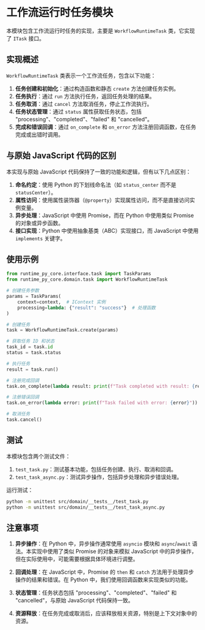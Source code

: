 # 工作流运行时任务模块

本模块包含工作流运行时任务的实现，主要是 `WorkflowRuntimeTask` 类，它实现了 `ITask` 接口。

## 实现概述

`WorkflowRuntimeTask` 类表示一个工作流任务，包含以下功能：

1. **任务创建和初始化**：通过构造函数和静态 `create` 方法创建任务实例。
2. **任务执行**：通过 `run` 方法执行任务，返回任务处理的结果。
3. **任务取消**：通过 `cancel` 方法取消任务，停止工作流执行。
4. **任务状态管理**：通过 `status` 属性获取任务状态，包括 "processing"、"completed"、"failed" 和 "cancelled"。
5. **完成和错误回调**：通过 `on_complete` 和 `on_error` 方法注册回调函数，在任务完成或出错时调用。

## 与原始 JavaScript 代码的区别

本实现与原始 JavaScript 代码保持了一致的功能和逻辑，但有以下几点区别：

1. **命名约定**：使用 Python 的下划线命名法（如 `status_center` 而不是 `statusCenter`）。
2. **属性访问**：使用属性装饰器（`@property`）实现属性访问，而不是直接访问实例变量。
3. **异步处理**：JavaScript 中使用 Promise，而在 Python 中使用类似 Promise 的对象或异步函数。
4. **接口实现**：Python 中使用抽象基类（ABC）实现接口，而 JavaScript 中使用 `implements` 关键字。

## 使用示例

```python
from runtime_py_core.interface.task import TaskParams
from runtime_py_core.domain.task import WorkflowRuntimeTask

# 创建任务参数
params = TaskParams(
    context=context,  # IContext 实例
    processing=lambda: {"result": "success"}  # 处理函数
)

# 创建任务
task = WorkflowRuntimeTask.create(params)

# 获取任务 ID 和状态
task_id = task.id
status = task.status

# 执行任务
result = task.run()

# 注册完成回调
task.on_complete(lambda result: print(f"Task completed with result: {result}"))

# 注册错误回调
task.on_error(lambda error: print(f"Task failed with error: {error}"))

# 取消任务
task.cancel()
```

## 测试

本模块包含两个测试文件：

1. `test_task.py`：测试基本功能，包括任务创建、执行、取消和回调。
2. `test_task_async.py`：测试异步操作，包括异步处理和异步错误处理。

运行测试：

```bash
python -m unittest src/domain/__tests__/test_task.py
python -m unittest src/domain/__tests__/test_task_async.py
```

## 注意事项

1. **异步操作**：在 Python 中，异步操作通常使用 `asyncio` 模块和 `async`/`await` 语法。本实现中使用了类似 Promise 的对象来模拟 JavaScript 中的异步操作，但在实际使用中，可能需要根据具体环境进行调整。

2. **回调处理**：在 JavaScript 中，Promise 的 `then` 和 `catch` 方法用于处理异步操作的结果和错误。在 Python 中，我们使用回调函数来实现类似的功能。

3. **状态管理**：任务状态包括 "processing"、"completed"、"failed" 和 "cancelled"，与原始 JavaScript 代码保持一致。

4. **资源释放**：在任务完成或取消后，应该释放相关资源，特别是上下文对象中的资源。